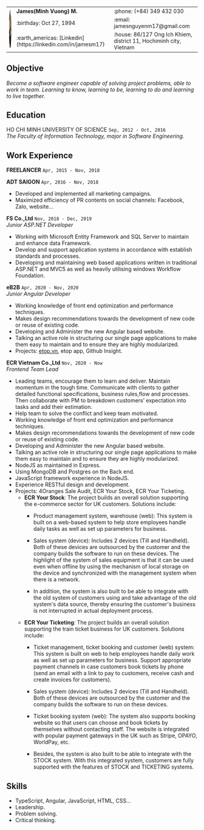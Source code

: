 <table>
<tr>
<td rowspan=3><img src="./assets/images/cv.PNG" alt="xzx" style="height: 100px; width:100px; border-radius: 50%"/> </td>
<td><strong>James(Minh Vuong) M.<strong></td>
<td> :phone: (+84) 349 432 030</td>
</tr>
<tr>
<td> :birthday: Oct 27, 1994</td>
<td> :email: jamesnguyenm17@gmail.com</td>
</tr>
<tr>
<td><span> :earth_americas: [Linkedin](https://linkedin.com/in/jamesm17) </span></td>
<td> :house: 86/127 Ong Ich Khiem, district 11, Hochiminh city, Vietnam</td>
</tr>
</table>

## Objective
*Become a software engineer capable of solving project problems, able to work in team. Learning to know, learning to be, learning to do and learning to live together.*

## Education
HO CHI MINH UNIVERSITY OF SCIENCE `Sep, 2012 - Oct, 2016`</br>
*The Faculty of Information Technology, major in Software Engineering.*

## Work Experience
**FREELANCER** `Apr, 2015 - Nov, 2018`

**ADT SAIGON** `Apr, 2016 - Nov, 2018`</br>
- Developed and implemented all marketing campaigns.
- Maximized efficiency of PR contents on social channels: Facebook, Zalo, website...

**FS Co.,Ltd** `Nov, 2018 - Dec, 2019`</br>
*Junior ASP.NET Developer*
- Working with Microsoft Entity Framework and SQL Server to maintain and enhance data Framework.
- Develop and support application systems in accordance with establish standards and processes.
- Developing and maintaining web based applications written in traditional ASP.NET and MVC5 as well as heavily utilising windows Workflow Foundation.

**eB2B** `Apr, 2020 - Nov, 2020`</br>
*Junior Angular Developer*
- Working knowledge of front end optimization and performance techniques.
- Makes design recommendations towards the development of new code or reuse of existing code.
- Developing and Administer the new Angular based website.
- Talking an active role in structuring our single page applications to make them easy to maintain and to ensure they are highly modularized.
- Projects: [etop.vn](https://etop.vn), etop app, Github Insight.

**ECR Vietnam Co.,Ltd** `Nov, 2020 - Now`</br>
*Frontend Team Lead*
- Leading teams, encourage them to learn and deliver. Maintain momentum in the tough time.
Communicate with clients to gather detailed functional specifications, business rules,flow and processes. Then collaborate with PM to breakdown customers’ expectation into tasks and add their estimation.
- Help team to solve the conflict and keep team motivated.
- Working knowledge of front end optimization and performance techniques.
- Makes design recommendations towards the development of new code or reuse of existing code.
- Developing and Administer the new Angular based website.
- Talking an active role in structuring our single page applications to make them easy to maintain and to ensure they are highly modularized.
- NodeJS as maintained in Express.
- Using MongoDB and Postgres on the Back end.
- JavaScript framework experience in NodeJS.
- Experience RESTful design and development.
- Projects: 4Oranges Sale Audit, ECR Your Stock, ECR Your Ticketing.
  - **ECR Your Stock**: The project builds an overall solution supporting the e-commerce sector for UK customers. Solutions include:
    - Product management system, warehouse (web): This system is built on a web-based system to help store employees handle daily tasks as well as set up parameters for business.
    - Sales system (device): Includes 2 devices (Till and Handheld). Both of these devices are outsourced by the customer and the company builds the software to run on these devices. The highlight of the system of sales equipment is that it can be used even when offline by using the mechanism of local storage on the device and synchronized with the management system when there is a network.

    - In addition, the system is also built to be able to integrate with the old system of customers using and take advantage of the old system's data source, thereby ensuring the customer's business is not interrupted in actual deployment process.
  - **ECR Your Ticketing**: The project builds an overall solution supporting the train ticket business for UK customers. Solutions include:
    - Ticket management, ticket booking and customer (web) system: This system is built on web to help employees handle daily work as well as set up parameters for business. Support appropriate payment channels in case customers book tickets by phone (send an email with a link to pay to customers, receive cash and create invoices for customers).
    - Sales system (device): Includes 2 devices (Till and Handheld). Both of these devices are outsourced by the customer and the company builds the software to run on these devices.
    - Ticket booking system (web): The system also supports booking website so that users can choose and book tickets by themselves without contacting staff. The website is integrated with popular payment gateways in the UK such as Stripe, OPAYO, WorldPay, etc.

    - Besides, the system is also built to be able to integrate with the STOCK system. With this integrated system, customers are fully supported with the features of STOCK and TICKETING systems.

## Skills
- TypeScript, Angular, JavaScript, HTML, CSS...
- Leadership.
- Problem solving.
- Critical thinking.

